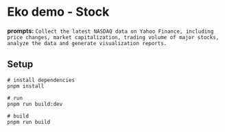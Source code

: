# **Eko demo - Stock**

**prompts:** `
    Collect the latest NASDAQ data on Yahoo Finance,
    including price changes, market capitalization, trading volume of major stocks,
    analyze the data and generate visualization reports.
`

## Setup
``` shell
# install dependencies
pnpm install

# run
pnpm run build:dev

# build
pnpm run build
```
